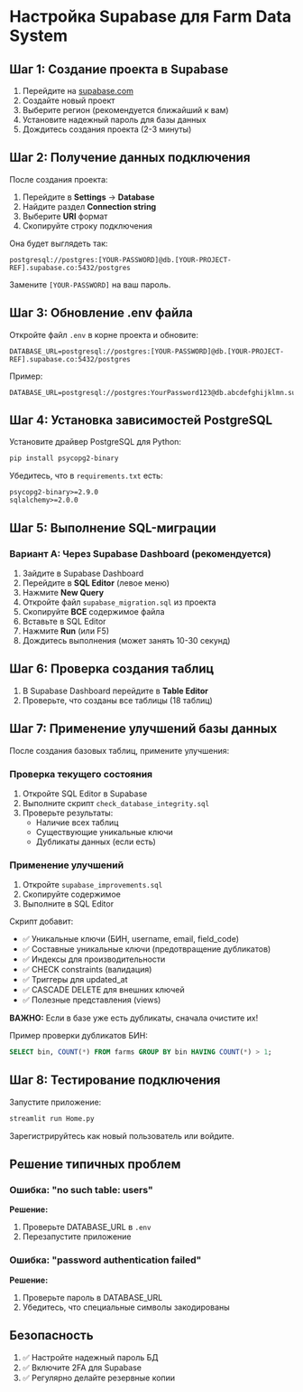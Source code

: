 # Настройка Supabase для Farm Data System

## Шаг 1: Создание проекта в Supabase

1. Перейдите на [supabase.com](https://supabase.com)
2. Создайте новый проект
3. Выберите регион (рекомендуется ближайший к вам)
4. Установите надежный пароль для базы данных
5. Дождитесь создания проекта (2-3 минуты)

## Шаг 2: Получение данных подключения

После создания проекта:

1. Перейдите в **Settings** → **Database**
2. Найдите раздел **Connection string**
3. Выберите **URI** формат
4. Скопируйте строку подключения

Она будет выглядеть так:
```
postgresql://postgres:[YOUR-PASSWORD]@db.[YOUR-PROJECT-REF].supabase.co:5432/postgres
```

Замените `[YOUR-PASSWORD]` на ваш пароль.

## Шаг 3: Обновление .env файла

Откройте файл `.env` в корне проекта и обновите:

```env
DATABASE_URL=postgresql://postgres:[YOUR-PASSWORD]@db.[YOUR-PROJECT-REF].supabase.co:5432/postgres
```

Пример:
```env
DATABASE_URL=postgresql://postgres:YourPassword123@db.abcdefghijklmn.supabase.co:5432/postgres
```

## Шаг 4: Установка зависимостей PostgreSQL

Установите драйвер PostgreSQL для Python:

```bash
pip install psycopg2-binary
```

Убедитесь, что в `requirements.txt` есть:
```
psycopg2-binary>=2.9.0
sqlalchemy>=2.0.0
```

## Шаг 5: Выполнение SQL-миграции

### Вариант А: Через Supabase Dashboard (рекомендуется)

1. Зайдите в Supabase Dashboard
2. Перейдите в **SQL Editor** (левое меню)
3. Нажмите **New Query**
4. Откройте файл `supabase_migration.sql` из проекта
5. Скопируйте **ВСЕ** содержимое файла
6. Вставьте в SQL Editor
7. Нажмите **Run** (или F5)
8. Дождитесь выполнения (может занять 10-30 секунд)

## Шаг 6: Проверка создания таблиц

1. В Supabase Dashboard перейдите в **Table Editor**
2. Проверьте, что созданы все таблицы (18 таблиц)

## Шаг 7: Применение улучшений базы данных

После создания базовых таблиц, примените улучшения:

### Проверка текущего состояния

1. Откройте SQL Editor в Supabase
2. Выполните скрипт `check_database_integrity.sql`
3. Проверьте результаты:
   - Наличие всех таблиц
   - Существующие уникальные ключи
   - Дубликаты данных (если есть)

### Применение улучшений

1. Откройте `supabase_improvements.sql`
2. Скопируйте содержимое
3. Выполните в SQL Editor

Скрипт добавит:
- ✅ Уникальные ключи (БИН, username, email, field_code)
- ✅ Составные уникальные ключи (предотвращение дубликатов)
- ✅ Индексы для производительности
- ✅ CHECK constraints (валидация)
- ✅ Триггеры для updated_at
- ✅ CASCADE DELETE для внешних ключей
- ✅ Полезные представления (views)

**ВАЖНО:** Если в базе уже есть дубликаты, сначала очистите их!

Пример проверки дубликатов БИН:
```sql
SELECT bin, COUNT(*) FROM farms GROUP BY bin HAVING COUNT(*) > 1;
```

## Шаг 8: Тестирование подключения

Запустите приложение:

```bash
streamlit run Home.py
```

Зарегистрируйтесь как новый пользователь или войдите.

## Решение типичных проблем

### Ошибка: "no such table: users"

**Решение:**
1. Проверьте DATABASE_URL в `.env`
2. Перезапустите приложение

### Ошибка: "password authentication failed"

**Решение:**
1. Проверьте пароль в DATABASE_URL
2. Убедитесь, что специальные символы закодированы

## Безопасность

1. ✅ Настройте надежный пароль БД
2. ✅ Включите 2FA для Supabase
3. ✅ Регулярно делайте резервные копии
